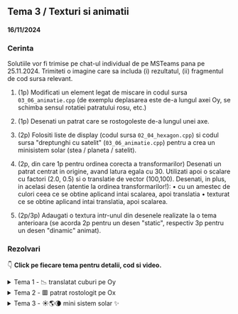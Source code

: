 ## Tema 3 / Texturi si animatii
#### 16/11/2024

### Cerinta
Solutiile vor fi trimise pe chat-ul individual de pe MSTeams pana pe 25.11.2024.
Trimiteti o imagine care sa includa (i) rezultatul, (ii) fragmentul de cod sursa relevant.

1) (1p) Modificati un element legat de miscare in codul sursa `03_06_animatie.cpp` (de exemplu deplasarea este de-a
lungul axei Oy, se schimba sensul rotatiei patratului rosu, etc.)

2) (1p) Desenati un patrat care se rostogoleste de-a lungul unei axe.

3) (2p) Folositi liste de display (codul sursa `02_04_hexagon.cpp`) si codul sursa "dreptunghi cu satelit" (`03_06_animatie.cpp`) 
pentru a crea un minisistem solar (stea / planeta / satelit).

4) (2p, din care 1p pentru ordinea corecta a transformarilor) Desenati un patrat centrat in origine, avand latura egala cu 30.
Utilizati apoi o scalare cu factori (2.0, 0.5) si o translatie de vector (100,100).
Desenati, in plus, in acelasi desen (atentie la ordinea transformarilor!):
   • cu un amestec de culori ceea ce se obtine aplicand intai scalarea, apoi translatia
   • texturat ce se obtine aplicand intai translatia, apoi scalarea.

5) (2p/3p) Adaugati o textura intr-unul din desenele realizate la o tema anterioara (se acorda 2p pentru un desen
"static", respectiv 3p pentru un desen "dinamic" animat).

### Rezolvari
👇 **Click pe fiecare tema pentru detalii, cod si video.**

<details>
  <summary>Tema 1 - 📉 translatat cuburi pe Oy</summary>

Rezolvare in [homework/03_01](homework/03_01.cpp)

https://github.com/user-attachments/assets/0fc88197-5baf-4d9f-81b4-c129c8df9c5e
</details>

<details>
  <summary>Tema 2 - 🟥 patrat rostologit pe Ox</summary>

Rezolvare in [homework/03_02](homework/03_02.cpp)

https://github.com/user-attachments/assets/f1050217-b697-47fe-b98f-a2fa9c0a8467
</details>

<details>
  <summary>Tema 3 - ☀️🌎🌘 mini sistem solar ✨</summary>

Rezolvare in [homework/03_03](homework/03_03.cpp) cu exta stelute pe fundal.

https://github.com/user-attachments/assets/8a03c6ff-4529-440a-b087-b4bef194d131
</details>
